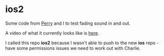 # ios2
Some code from [Perry](https://github.com/perryprog) and I to test fading sound in and out.

A video of what it currently looks like is [here](https://github.com/perryprog).

I called this repo **ios2** because I wasn't able to push to the new **ios** repo - have some permissions issues we need to work out with Charlie.
